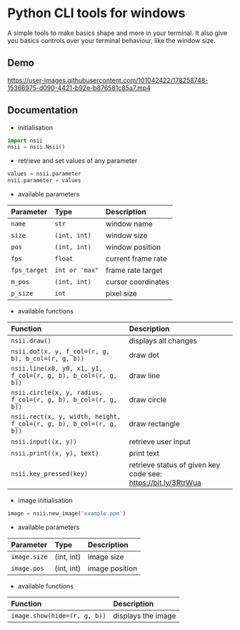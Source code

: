 
# Python CLI tools for windows

A simple tools to make basics shape and more in your terminal. It also give you basics controls over your terminal behaviour, like the window size.


## Demo

https://user-images.githubusercontent.com/101042422/178258748-15366975-d090-4421-b92e-b876581c85a7.mp4


## Documentation

- initialisation

```python
import nsii
nsii = nsii.Nsii()
```
- retrieve and set values of any parameter

```python
values = nsii.parameter
nsii.parameter = values
```

- available parameters

| Parameter | Type | Description |
| :-------- | :--- | :---------- |
| `name` | `str` | window name |
| `size` | `(int, int)` | window size |
| `pos` | `(int, int)` | window position |
| `fps` | `float` | current frame rate |
| `fps_target` | `int or 'max"` | frame rate target |
| `m_pos` | `(int, int)` | cursor coordinates |
| `p_size` | `int` | pixel size |

- available functions

| Function | Description |
| :------- | :---------- |
| `nsii.draw()` | displays all changes |
| `nsii.dot(x, y, f_col=(r, g, b), b_col=(r, g, b))` | draw dot |
| `nsii.line(x0, y0, x1, y1, f_col=(r, g, b), b_col=(r, g, b))` | draw line |
| `nsii.circle(x, y, radius, f_col=(r, g, b), b_col=(r, g, b))` | draw circle |
| `nsii.rect(x, y, width, height, f_col=(r, g, b), b_col=(r, g, b))` | draw rectangle |
| `nsii.input((x, y))` | retrieve user input |
| `nsii.print((x, y), text)` | print text |
| `nsii.key_pressed(key)` | retrieve status of given key code see: https://bit.ly/3RtrWua |

- image initialisation
```python
image = nsii.new_image('example.ppm')
```

- available parameters

| Parameter | Type | Description |
| :-------- | :--- | :---------- |
| `image.size` | (int, int) | image size |
| `image.pos` | (int, int) | image position |

- available functions

| Function | Description |
| :------- | :---------- |
| `image.show(hide=(r, g, b))` | displays the image |
